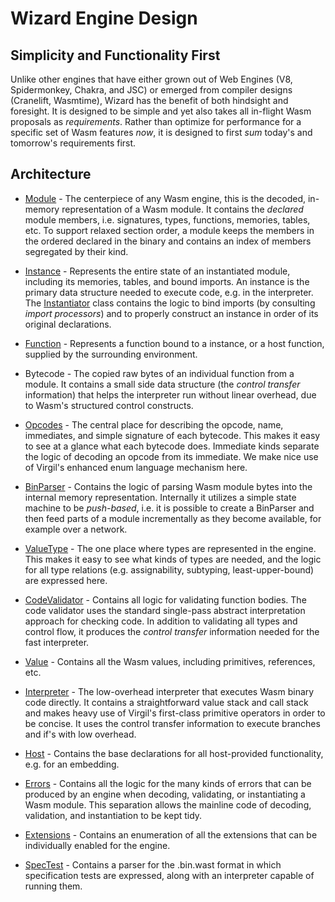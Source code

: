 # Wizard Engine Design

## Simplicity and Functionality First

Unlike other engines that have either grown out of Web Engines (V8, Spidermonkey, Chakra, and JSC) or emerged from compiler designs (Cranelift, Wasmtime), Wizard has the benefit of both hindsight and foresight.
It is designed to be simple and yet also takes all in-flight Wasm proposals as _requirements_.
Rather than optimize for performance for a specific set of Wasm features _now_, it is designed to first _sum_ today's and tomorrow's requirements first.

## Architecture

* [Module](src/engine/Module.v3) - The centerpiece of any Wasm engine, this is the decoded, in-memory representation of a Wasm module.
  It contains the *declared* module members, i.e. signatures, types, functions, memories, tables, etc.
  To support relaxed section order, a module keeps the members in the ordered declared in the binary and contains an index of members segregated by their kind.

* [Instance](src/engine/Instance.v3) - Represents the entire state of an instantiated module, including its memories, tables, and bound imports.
  An instance is the primary data structure needed to execute code, e.g. in the interpreter.
  The [Instantiator](src/engine/Instantiator.v3) class contains the logic to bind imports (by consulting *import processors*) and to properly construct an instance in order of its original declarations.
* [Function](src/engine/Instance.v3) - Represents a function bound to a instance, or a host function, supplied by the surrounding environment.
* Bytecode - The copied raw bytes of an individual function from a module.
  It contains a small side data structure (the *control transfer* information) that helps the interpreter run without linear overhead, due to Wasm's structured control constructs.
* [Opcodes](src/engine/Opcodes.v3) - The central place for describing the opcode, name, immediates, and simple signature of each bytecode.
  This makes it easy to see at a glance what each bytecode does.
  Immediate kinds separate the logic of decoding an opcode from its immediate.
  We make nice use of Virgil's enhanced enum language mechanism here.
* [BinParser](src/engine/BinParser.v3) - Contains the logic of parsing Wasm module bytes into the internal memory representation.
  Internally it utilizes a simple state machine to be *push-based*, i.e. it is possible to create a BinParser and then feed parts of a module incrementally as they become available, for example over a network.
* [ValueType](src/engine/ValueType.v3) - The one place where types are represented in the engine.
  This makes it easy to see what kinds of types are needed, and the logic for all type relations (e.g. assignability, subtyping, least-upper-bound) are expressed here.
* [CodeValidator](src/engine/CodeValidator.v3) - Contains all logic for validating function bodies.
  The code validator uses the standard single-pass abstract interpretation approach for checking code.
  In addition to validating all types and control flow, it produces the *control transfer* information needed for the fast interpreter.
* [Value](src/engine/Value.v3) - Contains all the Wasm values, including primitives, references, etc.
* [Interpreter](src/engine/Interpreter.v3) - The low-overhead interpreter that executes Wasm binary code directly.
  It contains a straightforward value stack and call stack and makes heavy use of Virgil's first-class primitive operators in order to be concise.
  It uses the control transfer information to execute branches and if's with low overhead.
* [Host](src/engine/Host.v3) - Contains the base declarations for all host-provided functionality, e.g. for an embedding.
* [Errors](src/engine/WasmErrorGen.v3) - Contains all the logic for the many kinds of errors that can be produced by an engine when decoding, validating, or instantiating a Wasm module.
  This separation allows the mainline code of decoding, validation, and instantiation to be kept tidy.
* [Extensions](src/engine/Extension.v3) - Contains an enumeration of all the extensions that can be individually enabled for the engine.
* [SpecTest](test/spectest) - Contains a parser for the .bin.wast format in which specification tests are expressed, along with an interpreter capable of running them.
